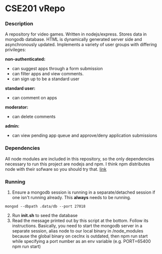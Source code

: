 # CSE201 vRepo

### Description

A repository for video games. Written in nodejs/express. Stores data in mongodb database. HTML is dynamically
generated server side and asynchronously updated. Implements a variety of user groups with differing privileges:

__non-authenticated:__
- can suggest apps through a form submission
- can filter apps and view comments.
- can sign up to be a standard user

__standard user:__
- can comment on apps

__moderator:__
- can delete comments

__admin:__
- can view pending app queue and approve/deny application submissions

### Dependencies

All node modules are included in this repository, so the only dependencies necessary to run this project are
nodejs and npm. I think npm distributes node with their sofware so you should try that. [link](https://www.npmjs.com/get-npm)

### Running

1. Ensure a mongodb session is running in a separate/detached session if one isn't running already. This __always__ needs to be running.
```
mongod --dbpath .data/db --port 27018
```
2. Run __init.sh__ to seed the database
3. Read the message printed out by this script at the bottom. Follow its instructions. Basically,
you need to start the mongodb server in a separate session,
alias node to our local binary in /node_modules because the global binary on ceclnx is outdated,
then npm run start while specifying a port number as an env variable (e.g. PORT=65400 npm run start)
